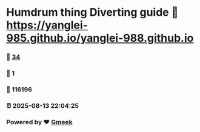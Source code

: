 # Humdrum thing Diverting guide :link: https://yanglei-985.github.io/yanglei-988.github.io 
### :page_facing_up: [34](https://yanglei-985.github.io/yanglei-988.github.io/tag.html) 
### :speech_balloon: 1 
### :hibiscus: 116196 
### :alarm_clock: 2025-08-13 22:04:25 
### Powered by :heart: [Gmeek](https://github.com/Meekdai/Gmeek)
